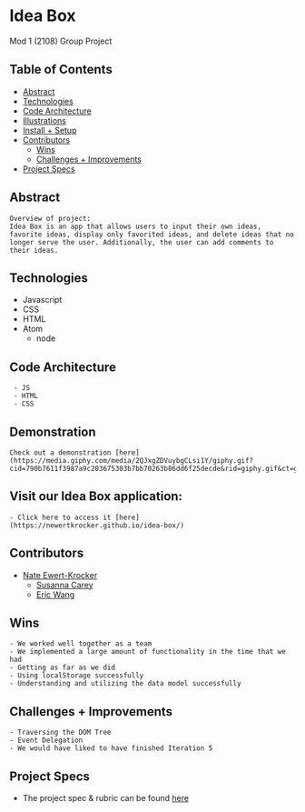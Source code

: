 # Idea Box
Mod 1 (2108) Group Project


## Table of Contents
  - [Abstract](#abstract)
  - [Technologies](#technologies)
  - [Code Architecture](#code-architecture)
  - [Illustrations](#illustrations)
  - [Install + Setup](#set-up)
  - [Contributors](#contributors)
	- [Wins](#wins)
	- [Challenges + Improvements](#challenges-+-Improvements)
  - [Project Specs](#project-specs)

## Abstract
	Overview of project:
	Idea Box is an app that allows users to input their own ideas, favorite ideas, display only favorited ideas, and delete ideas that no longer serve the user. Additionally, the user can add comments to their ideas.

## Technologies
  - Javascript
  - CSS
  - HTML
  - Atom
	- node


## Code Architecture
	 - JS
	 - HTML
	 - CSS
	

## Demonstration 

	Check out a demonstration [here] (https://media.giphy.com/media/2QJxgZDVuybgCLsi1Y/giphy.gif?cid=790b7611f3987a9c203675303b7bb70263b86dd6f25decde&rid=giphy.gif&ct=g)

## Visit our Idea Box application:
	- Click here to access it [here] (https://newertkrocker.github.io/idea-box/)


## Contributors
  - [Nate Ewert-Krocker](https://github.com/NEwertKrocker)
	- [Susanna Carey](https://github.com/susannaopal)
	- [Eric Wang](https://github.com/ewang0)

## Wins
	- We worked well together as a team 
	- We implemented a large amount of functionality in the time that we had
	- Getting as far as we did
	- Using localStorage successfully 
	- Understanding and utilizing the data model successfully

## Challenges + Improvements
	- Traversing the DOM Tree 
	- Event Delegation 
	- We would have liked to have finished Iteration 5


## Project Specs
  - The project spec & rubric can be found [here](https://frontend.turing.edu/projects/module-1/ideabox-group.html)
